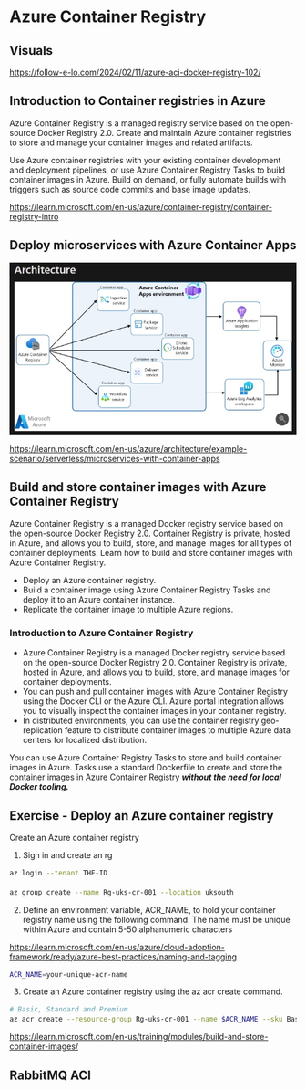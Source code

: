 # Azure Container Registry


## Visuals

https://follow-e-lo.com/2024/02/11/azure-aci-docker-registry-102/

## Introduction to Container registries in Azure

Azure Container Registry is a managed registry service based on the open-source Docker Registry 2.0. Create and maintain Azure container registries to store and manage your container images and related artifacts.

Use Azure container registries with your existing container development and deployment pipelines, or use Azure Container Registry Tasks to build container images in Azure. Build on demand, or fully automate builds with triggers such as source code commits and base image updates.

https://learn.microsoft.com/en-us/azure/container-registry/container-registry-intro


## Deploy microservices with Azure Container Apps


![Azure resources](https://github.com/spawnmarvel/learning-docker/blob/main/images/registry.jpg)

https://learn.microsoft.com/en-us/azure/architecture/example-scenario/serverless/microservices-with-container-apps


## Build and store container images with Azure Container Registry

Azure Container Registry is a managed Docker registry service based on the open-source Docker Registry 2.0. Container Registry is private, hosted in Azure, and allows you to build, store, and manage images for all types of container deployments. Learn how to build and store container images with Azure Container Registry.

* Deploy an Azure container registry.
* Build a container image using Azure Container Registry Tasks and deploy it to an Azure container instance.
* Replicate the container image to multiple Azure regions.

### Introduction to Azure Container Registry

* Azure Container Registry is a managed Docker registry service based on the open-source Docker Registry 2.0. Container Registry is private, hosted in Azure, and allows you to build, store, and manage images for container deployments.
* You can push and pull container images with Azure Container Registry using the Docker CLI or the Azure CLI. Azure portal integration allows you to visually inspect the container images in your container registry.
* In distributed environments, you can use the container registry geo-replication feature to distribute container images to multiple Azure data centers for localized distribution.

You can use Azure Container Registry Tasks to store and build container images in Azure. Tasks use a standard Dockerfile to create and store the container images in Azure Container Registry ***without the need for local Docker tooling.***

## Exercise - Deploy an Azure container registry

Create an Azure container registry

1. Sign in and create an rg
```bash
az login --tenant THE-ID

az group create --name Rg-uks-cr-001 --location uksouth
```

2. Define an environment variable, ACR_NAME, to hold your container registry name using the following command. The name must be unique within Azure and contain 5-50 alphanumeric characters

https://learn.microsoft.com/en-us/azure/cloud-adoption-framework/ready/azure-best-practices/naming-and-tagging


```bash
ACR_NAME=your-unique-acr-name

```

3. Create an Azure container registry using the az acr create command.

```bash
# Basic, Standard and Premium
az acr create --resource-group Rg-uks-cr-001 --name $ACR_NAME --sku Basic

```


https://learn.microsoft.com/en-us/training/modules/build-and-store-container-images/

## RabbitMQ ACI